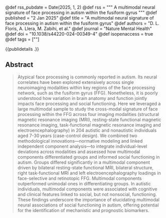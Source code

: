 @def rss_pubdate = Date(2025, 1, 2)
@def rss = """ A multimodal neural signature of face processing in autism within the fusiform gyrus """
@def published = "2 Jan 2025"
@def title = "A multimodal neural signature of face processing in autism within the fusiform gyrus"
@def authors = "D. L. Floris, A. Llera, M. Zabihi, et al."
@def journal = "Nature Mental Health"
@def doi = "10.1038/s44220-024-00349-4"
@def isopenaccess = true
@def tags = [""]


{{publidetails .}}

## Abstract

> Atypical face processing is commonly reported in autism. Its neural correlates have been explored extensively across single neuroimaging modalities within key regions of the face processing network, such as the fusiform gyrus (FFG). Nonetheless, it is poorly understood how variation in brain anatomy and function jointly impacts face processing and social functioning. Here we leveraged a large multimodal sample to study the cross-modal signature of face processing within the FFG across four imaging modalities (structural magnetic resonance imaging (MRI), resting-state functional magnetic resonance imaging, task-functional magnetic resonance imaging and electroencephalography) in 204 autistic and nonautistic individuals aged 7-30 years (case-control design). We combined two methodological innovations—normative modeling and linked independent component analysis—to integrate individual-level deviations across modalities and assessed how multimodal components differentiated groups and informed social functioning in autism. Groups differed significantly in a multimodal component driven by bilateral resting-state functional MRI, bilateral structure, right task-functional MRI and left electroencephalography loadings in face-selective and retinotopic FFG. Multimodal components outperformed unimodal ones in differentiating groups. In autistic individuals, multimodal components were associated with cognitive and clinical features linked to social, but not nonsocial, functioning. These findings underscore the importance of elucidating multimodal neural associations of social functioning in autism, offering potential for the identification of mechanistic and prognostic biomarkers.